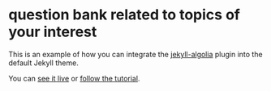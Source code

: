 # question bank related to topics of your interest


This is an example of how you can integrate the [jekyll-algolia][1] plugin into the default Jekyll theme.

You can [see it live][2] or [follow the tutorial][3].


[1]: https://community.algolia.com/jekyll-algolia/
[2]: https://community.algolia.com/jekyll-algolia-example/
[3]: https://community.algolia.com/jekyll-algolia/blog.html
